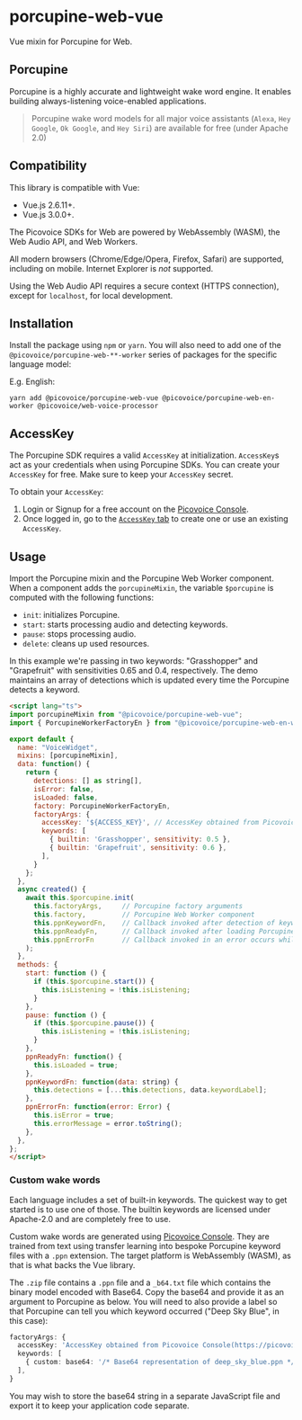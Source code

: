 # porcupine-web-vue

Vue mixin for Porcupine for Web.

## Porcupine

Porcupine is a highly accurate and lightweight wake word engine. It enables building always-listening voice-enabled
applications.

> Porcupine wake word models for all major voice assistants (`Alexa`, `Hey Google`, `Ok Google`, and `Hey Siri`) are
> available for free (under Apache 2.0)

## Compatibility

This library is compatible with Vue:
- Vue.js 2.6.11+.
- Vue.js 3.0.0+.

The Picovoice SDKs for Web are powered by WebAssembly (WASM), the Web Audio API, and Web Workers.

All modern browsers (Chrome/Edge/Opera, Firefox, Safari) are supported, including on mobile. Internet Explorer is _not_ supported.

Using the Web Audio API requires a secure context (HTTPS connection), except for `localhost`, for local development.

## Installation

Install the package using `npm` or `yarn`. You will also need to add one of the `@picovoice/porcupine-web-**-worker` series of packages for the specific language model:

E.g. English:

```console
yarn add @picovoice/porcupine-web-vue @picovoice/porcupine-web-en-worker @picovoice/web-voice-processor
```

## AccessKey

The Porcupine SDK requires a valid `AccessKey` at initialization. `AccessKey`s act as your credentials when using Porcupine SDKs.
You can create your `AccessKey` for free. Make sure to keep your `AccessKey` secret.

To obtain your `AccessKey`:
1. Login or Signup for a free account on the [Picovoice Console](https://picovoice.ai/console/).
2. Once logged in, go to the [`AccessKey` tab](https://console.picovoice.ai/access_key) to create one or use an existing `AccessKey`.

## Usage

Import the Porcupine mixin and the Porcupine Web Worker component. When a component adds the `porcupineMixin`, the variable `$porcupine` is computed with the following functions:

- `init`: initializes Porcupine.
- `start`: starts processing audio and detecting keywords.
- `pause`: stops processing audio.
- `delete`: cleans up used resources.

In this example we're passing in two keywords: "Grasshopper" and "Grapefruit" with sensitivities 0.65 and 0.4, respectively. The demo maintains an array of detections which is updated every time the Porcupine detects a keyword.

```html
<script lang="ts">
import porcupineMixin from "@picovoice/porcupine-web-vue";
import { PorcupineWorkerFactoryEn } from "@picovoice/porcupine-web-en-worker";

export default {
  name: "VoiceWidget",
  mixins: [porcupineMixin],
  data: function() {
    return {
      detections: [] as string[],
      isError: false,
      isLoaded: false,
      factory: PorcupineWorkerFactoryEn,
      factoryArgs: {
        accessKey: '${ACCESS_KEY}', // AccessKey obtained from Picovoice Console(https://picovoice.ai/console/)
        keywords: [
          { builtin: 'Grasshopper', sensitivity: 0.5 },
          { builtin: 'Grapefruit', sensitivity: 0.6 },
        ],
      }
    };
  },
  async created() {
    await this.$porcupine.init(
      this.factoryArgs,     // Porcupine factory arguments
      this.factory,         // Porcupine Web Worker component
      this.ppnKeywordFn,    // Callback invoked after detection of keyword
      this.ppnReadyFn,      // Callback invoked after loading Porcupine
      this.ppnErrorFn       // Callback invoked in an error occurs while initializing Porcupine
    );
  },
  methods: {
    start: function () {
      if (this.$porcupine.start()) {
        this.isListening = !this.isListening;
      }
    },
    pause: function () {
      if (this.$porcupine.pause()) {
        this.isListening = !this.isListening;
      }
    },
    ppnReadyFn: function() {
      this.isLoaded = true;
    },
    ppnKeywordFn: function(data: string) {
      this.detections = [...this.detections, data.keywordLabel];
    },
    ppnErrorFn: function(error: Error) {
      this.isError = true;
      this.errorMessage = error.toString();
    },
  },
};
</script>
```

### Custom wake words

Each language includes a set of built-in keywords. The quickest way to get started is to use one of those. The builtin keywords are licensed under Apache-2.0 and are completely free to use.

Custom wake words are generated using [Picovoice Console](https://picovoice.ai/console/). They are trained from text using transfer learning into bespoke Porcupine keyword files with a `.ppn` extension. The target platform is WebAssembly (WASM), as that is what backs the Vue library.

The `.zip` file contains a `.ppn` file and a `_b64.txt` file which contains the binary model encoded with Base64. Copy the base64 and provide it as an argument to Porcupine as below. You will need to also provide a label so that Porcupine can tell you which keyword occurred ("Deep Sky Blue", in this case):

```typescript
factoryArgs: {
  accessKey: 'AccessKey obtained from Picovoice Console(https://picovoice.ai/console/)',
  keywords: [
    { custom: base64: '/* Base64 representation of deep_sky_blue.ppn */', custom: 'Deep Sky Blue', sensitivity: 0.65 },
  ],
}
```

You may wish to store the base64 string in a separate JavaScript file and export it to keep your application code separate.
